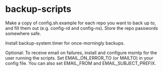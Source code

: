 # backup-scripts

Make a copy of config.sh.example for each repo you want to back up to, and fill them out (e.g. config-rd and config-ns). Store the repo passwords somewhere safe.

Install backup-system.timer for once-morningly backups.

Optional: To receive email on failures, install and configure msmtp for the user running the scripts. Set EMAIL_ON_ERROR_TO (or MAILTO) in your config file. You can also set EMAIL_FROM and EMAIL_SUBJECT_PREFIX.